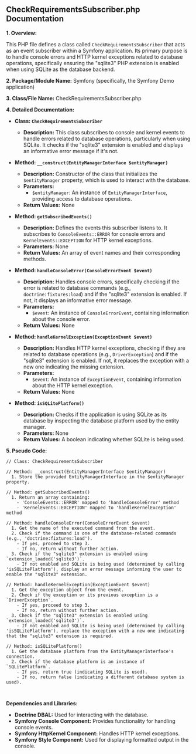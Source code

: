 ## CheckRequirementsSubscriber.php Documentation

**1. Overview:**

This PHP file defines a class called `CheckRequirementsSubscriber` that acts as an event subscriber within a Symfony application. Its primary purpose is to handle console errors and HTTP kernel exceptions related to database operations, specifically ensuring the "sqlite3" PHP extension is enabled when using SQLite as the database backend. 

**2. Package/Module Name:**  Symfony (specifically, the Symfony Demo application)

**3. Class/File Name:** CheckRequirementsSubscriber.php

**4. Detailed Documentation:**

   - **Class: `CheckRequirementsSubscriber`**
     - **Description:** This class subscribes to console and kernel events to handle errors related to database operations, particularly when using SQLite. It checks if the "sqlite3" extension is enabled and displays an informative error message if it's not.

   - **Method: `__construct(EntityManagerInterface $entityManager)`**
     - **Description:** Constructor of the class that initializes the `$entityManager` property, which is used to interact with the database.
     - **Parameters:**
       - `$entityManager`: An instance of `EntityManagerInterface`, providing access to database operations.
     - **Return Values:** None

   - **Method: `getSubscribedEvents()`**
     - **Description:** Defines the events this subscriber listens to. It subscribes to `ConsoleEvents::ERROR` for console errors and `KernelEvents::EXCEPTION` for HTTP kernel exceptions.
     - **Parameters:** None
     - **Return Values:** An array of event names and their corresponding methods.

   - **Method: `handleConsoleError(ConsoleErrorEvent $event)`**
     - **Description:** Handles console errors, specifically checking if the error is related to database commands (e.g., `doctrine:fixtures:load`) and if the "sqlite3" extension is enabled. If not, it displays an informative error message.
     - **Parameters:**
       - `$event`: An instance of `ConsoleErrorEvent`, containing information about the console error.
     - **Return Values:** None

   - **Method: `handleKernelException(ExceptionEvent $event)`**
     - **Description:** Handles HTTP kernel exceptions, checking if they are related to database operations (e.g., `DriverException`) and if the "sqlite3" extension is enabled. If not, it replaces the exception with a new one indicating the missing extension.
     - **Parameters:**
       - `$event`: An instance of `ExceptionEvent`, containing information about the HTTP kernel exception.
     - **Return Values:** None

   - **Method: `isSQLitePlatform()`**
     - **Description:** Checks if the application is using SQLite as its database by inspecting the database platform used by the entity manager.
     - **Parameters:** None
     - **Return Values:** A boolean indicating whether SQLite is being used.



**5. Pseudo Code:**

```
// Class: CheckRequirementsSubscriber

// Method: __construct(EntityManagerInterface $entityManager)
  1. Store the provided EntityManagerInterface in the $entityManager property.

// Method: getSubscribedEvents()
  1. Return an array containing:
    - 'ConsoleEvents::ERROR' mapped to 'handleConsoleError' method
    - 'KernelEvents::EXCEPTION' mapped to 'handleKernelException' method

// Method: handleConsoleError(ConsoleErrorEvent $event)
  1. Get the name of the executed command from the event.
  2. Check if the command is one of the database-related commands (e.g., 'doctrine:fixtures:load').
    - If yes, proceed to step 3.
    - If no, return without further action.
  3. Check if the "sqlite3" extension is enabled using `extension_loaded('sqlite3')`.
    - If not enabled and SQLite is being used (determined by calling 'isSQLitePlatform'), display an error message informing the user to enable the "sqlite3" extension.

// Method: handleKernelException(ExceptionEvent $event)
  1. Get the exception object from the event.
  2. Check if the exception or its previous exception is a `DriverException`.
    - If yes, proceed to step 3.
    - If no, return without further action.
  3. Check if the "sqlite3" extension is enabled using `extension_loaded('sqlite3')`.
    - If not enabled and SQLite is being used (determined by calling 'isSQLitePlatform'), replace the exception with a new one indicating that the "sqlite3" extension is required.

// Method: isSQLitePlatform()
  1. Get the database platform from the EntityManagerInterface's connection.
  2. Check if the database platform is an instance of `SQLitePlatform`.
    - If yes, return true (indicating SQLite is used).
    - If no, return false (indicating a different database system is used).



```

**Dependencies and Libraries:**


* **Doctrine DBAL:** Used for interacting with the database. 
* **Symfony Console Component:** Provides functionality for handling console events.
* **Symfony HttpKernel Component:**  Handles HTTP kernel exceptions.
* **Symfony Style Component:** Used for displaying formatted output in the console.




